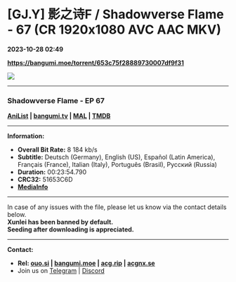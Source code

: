 # [GJ.Y] 影之诗F / Shadowverse Flame - 67 (CR 1920x1080 AVC AAC MKV)

**2023-10-28 02:49**

**https://bangumi.moe/torrent/653c75f28889730007df9f31**

![](https://img1.ak.crunchyroll.com/i/spire2-tmb/9c013f8d2ec20f77722e618aa11f39e71698457309_full.jpg)

* * *

### **__Shadowverse Flame__** - EP 67

**[AniList](https://anilist.co/anime/140085) | [bangumi.tv](https://bgm.tv/subject/351943) | [MAL](https://myanimelist.net/anime/50060) | [TMDB](https://www.themoviedb.org/tv/196251-f)**

* * *

**Information:**

*   **Overall Bit Rate:** 8 184 kb/s
*   **Subtitle:** Deutsch (Germany), English (US), Español (Latin America), Français (France), Italian (Italy), Português (Brasil), Русский (Russia)
*   **Duration:** 00:23:54.790
*   **CRC32:** 51653C6D
*   **[MediaInfo](https://rr1---nfo.raws.dev/%5BGJ.Y%5D%20Shadowverse%20Flame%20-%2067%20%28CR%201920x1080%20AVC%20AAC%20MKV%29%20%5B51653C6D%5D.mkv.nfo)**

* * *

In case of any issues with the file, please let us know via the contact details below.  
**Xunlei has been banned by default.**  
**Seeding after downloading is appreciated.**

* * *

**Contact:**

*   **Rel: [ouo.si](https://ouo.si/user/BraveSail) | [bangumi.moe](https://bangumi.moe/search/63e4b7585fa12c0007949b88) | [acg.rip](https://acg.rip/user/5570) | [acgnx.se](https://share.acgnx.se/user-529-1.html)**
*   Join us on [Telegram](https://kirara-fantasia.moe/telegram) | [Discord](https://kirara-fantasia.moe/discord)
